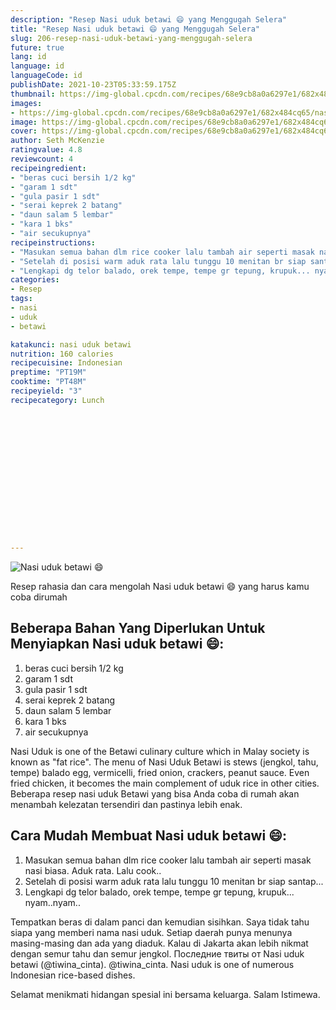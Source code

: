 ```yaml
---
description: "Resep Nasi uduk betawi 😄 yang Menggugah Selera"
title: "Resep Nasi uduk betawi 😄 yang Menggugah Selera"
slug: 206-resep-nasi-uduk-betawi-yang-menggugah-selera
future: true
lang: id
language: id
languageCode: id
publishDate: 2021-10-23T05:33:59.175Z 
thumbnail: https://img-global.cpcdn.com/recipes/68e9cb8a0a6297e1/682x484cq65/nasi-uduk-betawi-foto-resep-utama.png
images:
- https://img-global.cpcdn.com/recipes/68e9cb8a0a6297e1/682x484cq65/nasi-uduk-betawi-foto-resep-utama.png
image: https://img-global.cpcdn.com/recipes/68e9cb8a0a6297e1/682x484cq65/nasi-uduk-betawi-foto-resep-utama.png
cover: https://img-global.cpcdn.com/recipes/68e9cb8a0a6297e1/682x484cq65/nasi-uduk-betawi-foto-resep-utama.png
author: Seth McKenzie
ratingvalue: 4.8
reviewcount: 4
recipeingredient:
- "beras cuci bersih 1/2 kg"
- "garam 1 sdt"
- "gula pasir 1 sdt"
- "serai keprek 2 batang"
- "daun salam 5 lembar"
- "kara 1 bks"
- "air secukupnya"
recipeinstructions:
- "Masukan semua bahan dlm rice cooker lalu tambah air seperti masak nasi biasa. Aduk rata. Lalu cook.."
- "Setelah di posisi warm aduk rata lalu tunggu 10 menitan br siap santap..."
- "Lengkapi dg telor balado, orek tempe, tempe gr tepung, krupuk... nyam..nyam.."
categories:
- Resep
tags:
- nasi
- uduk
- betawi

katakunci: nasi uduk betawi 
nutrition: 160 calories
recipecuisine: Indonesian
preptime: "PT19M"
cooktime: "PT48M"
recipeyield: "3"
recipecategory: Lunch


     
    
    
    
    
    
    
    
    
    
    
      
    
---
```



![Nasi uduk betawi 😄](https://img-global.cpcdn.com/recipes/68e9cb8a0a6297e1/682x484cq65/nasi-uduk-betawi-foto-resep-utama.png)

Resep rahasia dan cara mengolah  Nasi uduk betawi 😄 yang harus kamu coba dirumah

<!--inarticleads1-->

## Beberapa Bahan Yang Diperlukan Untuk Menyiapkan Nasi uduk betawi 😄:

1. beras cuci bersih 1/2 kg
1. garam 1 sdt
1. gula pasir 1 sdt
1. serai keprek 2 batang
1. daun salam 5 lembar
1. kara 1 bks
1. air secukupnya

Nasi Uduk is one of the Betawi culinary culture which in Malay society is known as &#34;fat rice&#34;. The menu of Nasi Uduk Betawi is stews (jengkol, tahu, tempe) balado egg, vermicelli, fried onion, crackers, peanut sauce. Even fried chicken, it becomes the main complement of uduk rice in other cities. Beberapa resep nasi uduk Betawi yang bisa Anda coba di rumah akan menambah kelezatan tersendiri dan pastinya lebih enak. 

<!--inarticleads2-->

## Cara Mudah Membuat Nasi uduk betawi 😄:

1. Masukan semua bahan dlm rice cooker lalu tambah air seperti masak nasi biasa. Aduk rata. Lalu cook..
1. Setelah di posisi warm aduk rata lalu tunggu 10 menitan br siap santap...
1. Lengkapi dg telor balado, orek tempe, tempe gr tepung, krupuk... nyam..nyam..


Tempatkan beras di dalam panci dan kemudian sisihkan. Saya tidak tahu siapa yang memberi nama nasi uduk. Setiap daerah punya menunya masing-masing dan ada yang diaduk. Kalau di Jakarta akan lebih nikmat dengan semur tahu dan semur jengkol. Последние твиты от Nasi uduk betawi (@tiwina_cinta). @tiwina_cinta. Nasi uduk is one of numerous Indonesian rice-based dishes. 

Selamat menikmati hidangan spesial ini bersama keluarga. Salam Istimewa.
